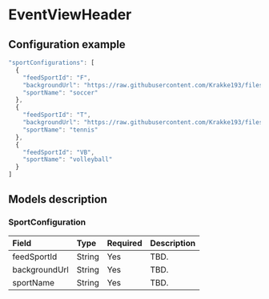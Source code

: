 # EventViewHeader

## Configuration example

```javascript
"sportConfigurations": [
  {
    "feedSportId": "F",
    "backgroundUrl": "https://raw.githubusercontent.com/Krakke193/files/master/soccer.png",
    "sportName": "soccer"
  },
  {
    "feedSportId": "T",
    "backgroundUrl": "https://raw.githubusercontent.com/Krakke193/files/master/soccer.png",
    "sportName": "tennis"
  },
  {
    "feedSportId": "VB",
    "sportName": "volleyball"
  }
]
```

## Models description

### SportConfiguration

| Field | Type | Required | Description |
| :--- | :--- | :--- | :--- |
| feedSportId | String | Yes | TBD. |
| backgroundUrl | String | Yes | TBD. |
| sportName | String | Yes | TBD. |

